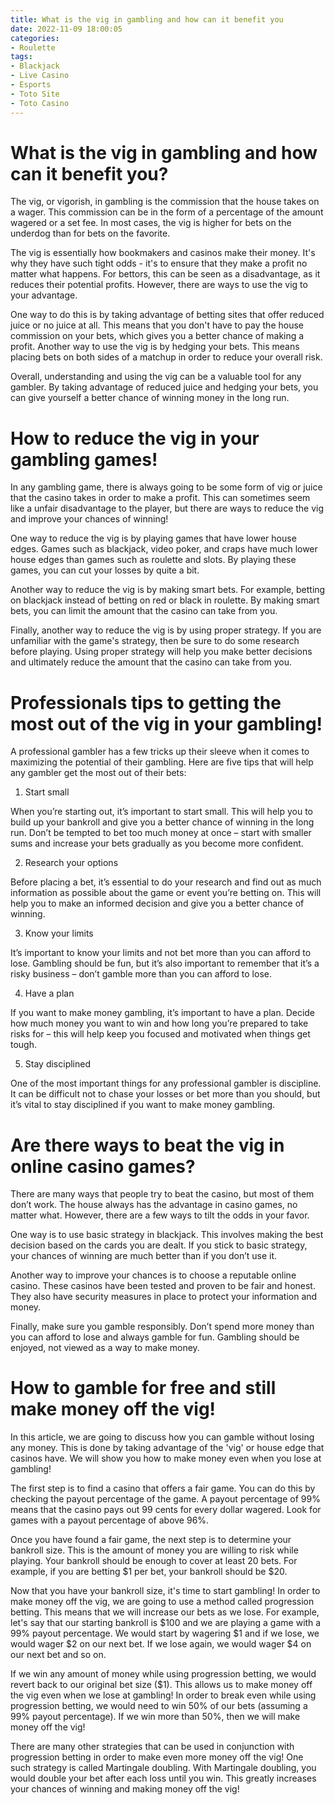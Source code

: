 ```yaml
---
title: What is the vig in gambling and how can it benefit you
date: 2022-11-09 18:00:05
categories:
- Roulette
tags:
- Blackjack
- Live Casino
- Esports
- Toto Site
- Toto Casino
---
```



#  What is the vig in gambling and how can it benefit you?

The vig, or vigorish, in gambling is the commission that the house takes on a wager. This commission can be in the form of a percentage of the amount wagered or a set fee. In most cases, the vig is higher for bets on the underdog than for bets on the favorite.

The vig is essentially how bookmakers and casinos make their money. It's why they have such tight odds - it's to ensure that they make a profit no matter what happens. For bettors, this can be seen as a disadvantage, as it reduces their potential profits. However, there are ways to use the vig to your advantage.

One way to do this is by taking advantage of betting sites that offer reduced juice or no juice at all. This means that you don't have to pay the house commission on your bets, which gives you a better chance of making a profit. Another way to use the vig is by hedging your bets. This means placing bets on both sides of a matchup in order to reduce your overall risk.

Overall, understanding and using the vig can be a valuable tool for any gambler. By taking advantage of reduced juice and hedging your bets, you can give yourself a better chance of winning money in the long run.

#  How to reduce the vig in your gambling games!

In any gambling game, there is always going to be some form of vig or juice that the casino takes in order to make a profit. This can sometimes seem like a unfair disadvantage to the player, but there are ways to reduce the vig and improve your chances of winning!

One way to reduce the vig is by playing games that have lower house edges. Games such as blackjack, video poker, and craps have much lower house edges than games such as roulette and slots. By playing these games, you can cut your losses by quite a bit.

Another way to reduce the vig is by making smart bets. For example, betting on blackjack instead of betting on red or black in roulette. By making smart bets, you can limit the amount that the casino can take from you.

Finally, another way to reduce the vig is by using proper strategy. If you are unfamiliar with the game's strategy, then be sure to do some research before playing. Using proper strategy will help you make better decisions and ultimately reduce the amount that the casino can take from you.

#  Professionals tips to getting the most out of the vig in your gambling!

A professional gambler has a few tricks up their sleeve when it comes to maximizing the potential of their gambling. Here are five tips that will help any gambler get the most out of their bets:

1. Start small

When you’re starting out, it’s important to start small. This will help you to build up your bankroll and give you a better chance of winning in the long run. Don’t be tempted to bet too much money at once – start with smaller sums and increase your bets gradually as you become more confident.

2. Research your options

Before placing a bet, it’s essential to do your research and find out as much information as possible about the game or event you’re betting on. This will help you to make an informed decision and give you a better chance of winning.

3. Know your limits

It’s important to know your limits and not bet more than you can afford to lose. Gambling should be fun, but it’s also important to remember that it’s a risky business – don’t gamble more than you can afford to lose.

4. Have a plan

If you want to make money gambling, it’s important to have a plan. Decide how much money you want to win and how long you’re prepared to take risks for – this will help keep you focused and motivated when things get tough.

5. Stay disciplined

One of the most important things for any professional gambler is discipline. It can be difficult not to chase your losses or bet more than you should, but it’s vital to stay disciplined if you want to make money gambling.

#  Are there ways to beat the vig in online casino games? 

There are many ways that people try to beat the casino, but most of them don’t work. The house always has the advantage in casino games, no matter what. However, there are a few ways to tilt the odds in your favor. 

One way is to use basic strategy in blackjack. This involves making the best decision based on the cards you are dealt. If you stick to basic strategy, your chances of winning are much better than if you don’t use it. 

Another way to improve your chances is to choose a reputable online casino. These casinos have been tested and proven to be fair and honest. They also have security measures in place to protect your information and money. 

Finally, make sure you gamble responsibly. Don’t spend more money than you can afford to lose and always gamble for fun. Gambling should be enjoyed, not viewed as a way to make money.

#  How to gamble for free and still make money off the vig!

In this article, we are going to discuss how you can gamble without losing any money. This is done by taking advantage of the 'vig' or house edge that casinos have. We will show you how to make money even when you lose at gambling!

The first step is to find a casino that offers a fair game. You can do this by checking the payout percentage of the game. A payout percentage of 99% means that the casino pays out 99 cents for every dollar wagered. Look for games with a payout percentage of above 96%.

Once you have found a fair game, the next step is to determine your bankroll size. This is the amount of money you are willing to risk while playing. Your bankroll should be enough to cover at least 20 bets. For example, if you are betting $1 per bet, your bankroll should be $20.

Now that you have your bankroll size, it's time to start gambling! In order to make money off the vig, we are going to use a method called progression betting. This means that we will increase our bets as we lose. For example, let's say that our starting bankroll is $100 and we are playing a game with a 99% payout percentage. We would start by wagering $1 and if we lose, we would wager $2 on our next bet. If we lose again, we would wager $4 on our next bet and so on.

If we win any amount of money while using progression betting, we would revert back to our original bet size ($1). This allows us to make money off the vig even when we lose at gambling! In order to break even while using progression betting, we would need to win 50% of our bets (assuming a 99% payout percentage). If we win more than 50%, then we will make money off the vig!

There are many other strategies that can be used in conjunction with progression betting in order to make even more money off the vig! One such strategy is called Martingale doubling. With Martingale doubling, you would double your bet after each loss until you win. This greatly increases your chances of winning and making money off the vig!